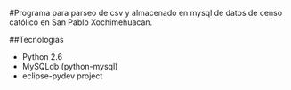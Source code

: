 #Programa para parseo de csv y almacenado en mysql de datos de censo católico en San Pablo Xochimehuacan.

##Tecnologias
 - Python 2.6
 - MySQLdb (python-mysql)
 - eclipse-pydev project

